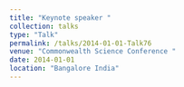 ```yaml
---
title: "Keynote speaker "
collection: talks
type: "Talk"
permalink: /talks/2014-01-01-Talk76
venue: "Commonwealth Science Conference "
date: 2014-01-01
location: "Bangalore India"
---
```

